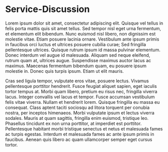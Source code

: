 # Service-Discussion

Lorem ipsum dolor sit amet, consectetur adipiscing elit. Quisque vel tellus in felis porta mattis quis sit amet tellus. Sed tempor nisl eget urna fermentum, et elementum elit bibendum. Nunc euismod nisl libero, non dignissim est molestie vitae. Etiam posuere lacinia ornare. Vestibulum ante ipsum primis in faucibus orci luctus et ultrices posuere cubilia curae; Sed fringilla pellentesque ultrices. Quisque rutrum ipsum id massa pulvinar elementum. Donec interdum vel augue id malesuada. Aliquam sed neque eleifend, rutrum quam at, ultrices augue. Suspendisse maximus auctor lacus ac maximus. Maecenas fermentum bibendum quam, eu posuere ipsum molestie in. Donec quis turpis ipsum. Etiam ut elit mauris.

Cras sed ligula tempor, vulputate eros vitae, posuere lectus. Vivamus pellentesque porttitor hendrerit. Fusce feugiat aliquet sapien, eget iaculis tortor tempus at. Morbi quam libero, pretium eu risus nec, fringilla viverra lacus. Integer convallis vel lacus et tempor. Fusce accumsan vestibulum felis vitae viverra. Nullam et hendrerit lorem. Quisque fringilla eu massa eu consequat. Class aptent taciti sociosqu ad litora torquent per conubia nostra, per inceptos himenaeos. Morbi vulputate ipsum et lectus viverra sodales. Mauris at quam sagittis, fringilla enim euismod, tristique leo. Phasellus tincidunt ex non urna porttitor, at imperdiet est porttitor. Pellentesque habitant morbi tristique senectus et netus et malesuada fames ac turpis egestas. Interdum et malesuada fames ac ante ipsum primis in faucibus. Aenean quis libero ac quam ullamcorper semper eget cursus tortor.
